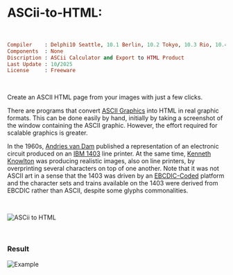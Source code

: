 # ASCii-to-HTML:

</br>

```ruby
Compiler    : Delphi10 Seattle, 10.1 Berlin, 10.2 Tokyo, 10.3 Rio, 10.4 Sydney, 11 Alexandria, 12 Athens
Components  : None
Discription : ASCii Calculator and Export to HTML Product
Last Update : 10/2025
License     : Freeware
```

</br>

Create an ASCII HTML page from your images with just a few clicks.

There are programs that convert [ASCII Graphics](https://en.wikipedia.org/wiki/ASCII_art) into HTML in real graphic formats. This can be done easily by hand, initially by taking a screenshot of the window containing the ASCII graphic. However, the effort required for scalable graphics is greater.

In the 1960s, [Andries van Dam](https://en.wikipedia.org/wiki/Andries_van_Dam) published a representation of an electronic circuit produced on an [IBM 1403](https://en.wikipedia.org/wiki/IBM_1403) line printer. At the same time, [Kenneth Knowlton](https://en.wikipedia.org/wiki/Ken_Knowlton) was producing realistic images, also on line printers, by overprinting several characters on top of one another. Note that it was not ASCII art in a sense that the 1403 was driven by an [EBCDIC-Coded](https://en.wikipedia.org/wiki/EBCDIC) platform and the character sets and trains available on the 1403 were derived from EBCDIC rather than ASCII, despite some glyphs commonalities.

</br>

![ASCii to HTML](https://github.com/user-attachments/assets/f6bf86a7-27a0-4715-8961-c0ff65249ecb)

</br>

### Result

![Example](https://github.com/user-attachments/assets/4aef29f7-cdc7-40cf-93f9-28ad68f79ce4)



